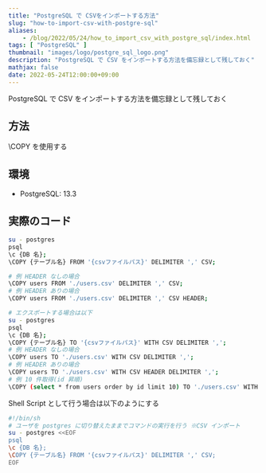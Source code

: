 ```yaml
---
title: "PostgreSQL で CSVをインポートする方法"
slug: "how-to-import-csv-with-postgre-sql"
aliases:
    - /blog/2022/05/24/how_to_import_csv_with_postgre_sql/index.html
tags: [ "PostgreSQL" ]
thumbnail: "images/logo/postgre_sql_logo.png"
description: "PostgreSQL で CSV をインポートする方法を備忘録として残しておく"
mathjax: false
date: 2022-05-24T12:00:00+09:00
---
```


PostgreSQL で CSV をインポートする方法を備忘録として残しておく

## 方法

\COPY を使用する

## 環境

* PostgreSQL: 13.3

## 実際のコード

```sh
su - postgres
psql
\c {DB 名};
\COPY {テーブル名} FROM '{csvファイルパス}' DELIMITER ',' CSV;

# 例 HEADER なしの場合
\COPY users FROM './users.csv' DELIMITER ',' CSV;
# 例 HEADER ありの場合
\COPY users FROM './users.csv' DELIMITER ',' CSV HEADER;

# エクスポートする場合は以下
su - postgres
psql
\c {DB 名};
\COPY {テーブル名} TO '{csvファイルパス}' WITH CSV DELIMITER ',';
# 例 HEADER なしの場合
\COPY users TO './users.csv' WITH CSV DELIMITER ',';
# 例 HEADER ありの場合
\COPY users TO './users.csv' WITH CSV HEADER DELIMITER ',';
# 例 10 件取得(id 昇順)
\COPY (select * from users order by id limit 10) TO './users.csv' WITH CSV HEADER DELIMITER ',';
```

Shell Script として行う場合は以下のようにする

```sh
#!/bin/sh
# ユーザを postgres に切り替えたままでコマンドの実行を行う ※CSV インポート
su - postgres <<EOF
psql
\c {DB 名};
\COPY {テーブル名} FROM '{csvファイルパス}' DELIMITER ',' CSV;
EOF
```
